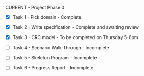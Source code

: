 CURRENT - Project Phase 0  

- [x] Task 1 - Pick domain - Complete  

- [x] Task 2 - Write specification - Complete and awaiting review  

- [x] Task 3 - CRC model - To be completed on Thursday 5-6pm  

- [ ] Task 4 - Scenario Walk-Through - Incomplete  

- [ ] Task 5 - Skeleton Program - Incomplete  

- [ ] Task 6 - Progress Report - Incomplete  
